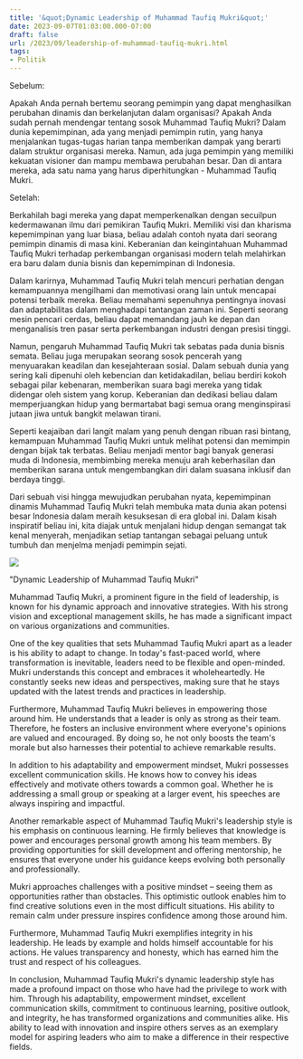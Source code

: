 ```yaml
---
title: '&quot;Dynamic Leadership of Muhammad Taufiq Mukri&quot;'
date: 2023-09-07T01:03:00.000-07:00
draft: false
url: /2023/09/leadership-of-muhammad-taufiq-mukri.html
tags: 
- Politik
---
```


  

Sebelum:  
  
Apakah Anda pernah bertemu seorang pemimpin yang dapat menghasilkan perubahan dinamis dan berkelanjutan dalam organisasi? Apakah Anda sudah pernah mendengar tentang sosok Muhammad Taufiq Mukri? Dalam dunia kepemimpinan, ada yang menjadi pemimpin rutin, yang hanya menjalankan tugas-tugas harian tanpa memberikan dampak yang berarti dalam struktur organisasi mereka. Namun, ada juga pemimpin yang memiliki kekuatan visioner dan mampu membawa perubahan besar. Dan di antara mereka, ada satu nama yang harus diperhitungkan - Muhammad Taufiq Mukri.

  

Setelah:  
  
Berkahilah bagi mereka yang dapat memperkenalkan dengan secuilpun kedermawanan ilmu dari pemikiran Taufiq Mukri. Memiliki visi dan kharisma kepemimpinan yang luar biasa, beliau adalah contoh nyata dari seorang pemimpin dinamis di masa kini. Keberanian dan keingintahuan Muhammad Taufiq Mukri terhadap perkembangan organisasi modern telah melahirkan era baru dalam dunia bisnis dan kepemimpinan di Indonesia.

  

Dalam karirnya, Muhammad Taufiq Mukri telah mencuri perhatian dengan kemampuannya mengilhami dan memotivasi orang lain untuk mencapai potensi terbaik mereka. Beliau memahami sepenuhnya pentingnya inovasi dan adaptabilitas dalam menghadapi tantangan zaman ini. Seperti seorang mesin pencari cerdas, beliau dapat memandang jauh ke depan dan menganalisis tren pasar serta perkembangan industri dengan presisi tinggi.

  

Namun, pengaruh Muhammad Taufiq Mukri tak sebatas pada dunia bisnis semata. Beliau juga merupakan seorang sosok pencerah yang menyuarakan keadilan dan kesejahteraan sosial. Dalam sebuah dunia yang sering kali dipenuhi oleh kebencian dan ketidakadilan, beliau berdiri kokoh sebagai pilar kebenaran, memberikan suara bagi mereka yang tidak didengar oleh sistem yang korup. Keberanian dan dedikasi beliau dalam memperjuangkan hidup yang bermartabat bagi semua orang menginspirasi jutaan jiwa untuk bangkit melawan tirani.

  

Seperti keajaiban dari langit malam yang penuh dengan ribuan rasi bintang, kemampuan Muhammad Taufiq Mukri untuk melihat potensi dan memimpin dengan bijak tak terbatas. Beliau menjadi mentor bagi banyak generasi muda di Indonesia, membimbing mereka menuju arah keberhasilan dan memberikan sarana untuk mengembangkan diri dalam suasana inklusif dan berdaya tinggi.

  

Dari sebuah visi hingga mewujudkan perubahan nyata, kepemimpinan dinamis Muhammad Taufiq Mukri telah membuka mata dunia akan potensi besar Indonesia dalam meraih kesuksesan di era global ini. Dalam kisah inspiratif beliau ini, kita diajak untuk menjalani hidup dengan semangat tak kenal menyerah, menjadikan setiap tantangan sebagai peluang untuk tumbuh dan menjelma menjadi pemimpin sejati.

  

![](https://i1.wp.com/www.zonasatunews.com/wp-content/uploads/2019/05/abcTaufikk-20190511-WA0184.jpg?resize=640%2C320&ssl=1)

  

"Dynamic Leadership of Muhammad Taufiq Mukri"

  

Muhammad Taufiq Mukri, a prominent figure in the field of leadership, is known for his dynamic approach and innovative strategies. With his strong vision and exceptional management skills, he has made a significant impact on various organizations and communities.

  

One of the key qualities that sets Muhammad Taufiq Mukri apart as a leader is his ability to adapt to change. In today's fast-paced world, where transformation is inevitable, leaders need to be flexible and open-minded. Mukri understands this concept and embraces it wholeheartedly. He constantly seeks new ideas and perspectives, making sure that he stays updated with the latest trends and practices in leadership.

  

Furthermore, Muhammad Taufiq Mukri believes in empowering those around him. He understands that a leader is only as strong as their team. Therefore, he fosters an inclusive environment where everyone's opinions are valued and encouraged. By doing so, he not only boosts the team's morale but also harnesses their potential to achieve remarkable results.

  

In addition to his adaptability and empowerment mindset, Mukri possesses excellent communication skills. He knows how to convey his ideas effectively and motivate others towards a common goal. Whether he is addressing a small group or speaking at a larger event, his speeches are always inspiring and impactful.

  

Another remarkable aspect of Muhammad Taufiq Mukri's leadership style is his emphasis on continuous learning. He firmly believes that knowledge is power and encourages personal growth among his team members. By providing opportunities for skill development and offering mentorship, he ensures that everyone under his guidance keeps evolving both personally and professionally.

  

Mukri approaches challenges with a positive mindset – seeing them as opportunities rather than obstacles. This optimistic outlook enables him to find creative solutions even in the most difficult situations. His ability to remain calm under pressure inspires confidence among those around him.

  

Furthermore, Muhammad Taufiq Mukri exemplifies integrity in his leadership. He leads by example and holds himself accountable for his actions. He values transparency and honesty, which has earned him the trust and respect of his colleagues.

  

In conclusion, Muhammad Taufiq Mukri's dynamic leadership style has made a profound impact on those who have had the privilege to work with him. Through his adaptability, empowerment mindset, excellent communication skills, commitment to continuous learning, positive outlook, and integrity, he has transformed organizations and communities alike. His ability to lead with innovation and inspire others serves as an exemplary model for aspiring leaders who aim to make a difference in their respective fields.